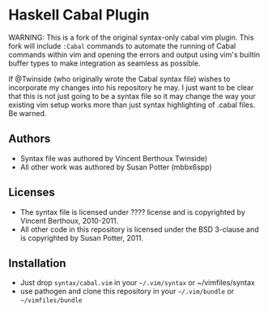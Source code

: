 Haskell Cabal Plugin
====================

WARNING: This is a fork of the original syntax-only cabal vim plugin. This fork will include `:Cabal`
commands to automate the running of Cabal commands within vim and opening the errors and output using 
vim's builtin buffer types to make integration as seamless as possible.

If @Twinside (who originally wrote the Cabal syntax file) wishes to incorporate my changes into his repository
he may. I just want to be clear that this is not just going to be a syntax file so it may change the way
your existing vim setup works more than just syntax highlighting of .cabal files. Be warned.

Authors
-------

* Syntax file was authored by Vincent Berthoux Twinside)
* All other work was authored by Susan Potter (mbbx6spp)

Licenses
--------

* The syntax file is licensed under ???? license and is copyrighted by Vincent Berthoux, 2010-2011.
* All other code in this repository is licensed under the BSD 3-clause and is copyrighted by Susan Potter, 2011.

Installation
------------

 * Just drop `syntax/cabal.vim` in your `~/.vim/syntax` or ~/vimfiles/syntax
 * use pathogen and clone this repository in your `~/.vim/bundle` or `~/vimfiles/bundle`

